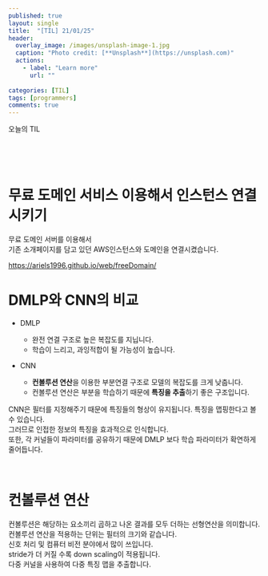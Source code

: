 ```yaml
---
published: true
layout: single
title:  "[TIL] 21/01/25"
header:
  overlay_image: /images/unsplash-image-1.jpg
  caption: "Photo credit: [**Unsplash**](https://unsplash.com)"
  actions:
    - label: "Learn more"
      url: ""
      
categories: [TIL]
tags: [programmers]
comments: true
---
```


오늘의 TIL

&nbsp;

&nbsp;

# 무료 도메인 서비스 이용해서 인스턴스 연결시키기 

무료 도메인 서버를 이용해서  
기존 소개페이지를 담고 있던 AWS인스턴스와 도메인을 연결시켰습니다. 

https://ariels1996.github.io/web/freeDomain/

# DMLP와 CNN의 비교 

* DMLP
  - 완전 연결 구조로 높은 복잡도를 지닙니다. 
  - 학습이 느리고, 과잉적합이 될 가능성이 높습니다. 

* CNN
  - **컨볼루션 연산**을 이용한 부분연결 구조로 모델의 복잡도를 크게 낮춥니다. 
  - 컨볼루션 연산은 부분을 학습하기 때문에 **특징을 추출**하기 좋은 구조입니다.

CNN은 필터를 지정해주기 때문에 특징들의 형상이 유지됩니다. 특징을 맵핑한다고 볼 수 있습니다.  
그러므로 인접한 정보의 특징을 효과적으로 인식합니다.  
또한, 각 커널들이 파라미터를 공유하기 때문에 DMLP 보다 학습 파라미터가 확연하게 줄어듭니다.

&nbsp;

# 컨볼루션 연산 

컨볼루션은 해당하는 요소끼리 곱하고 나온 결과를 모두 더하는 선형연산을 의미합니다.  
컨볼루션 연산을 적용하는 단위는 필터의 크기와 같습니다.  
신호 처리 및 컴퓨터 비전 분야에서 많이 쓰입니다.  
stride가 더 커질 수록 down scaling이 적용됩니다.  
다중 커널을 사용하여 다중 특징 맵을 추출합니다.  

